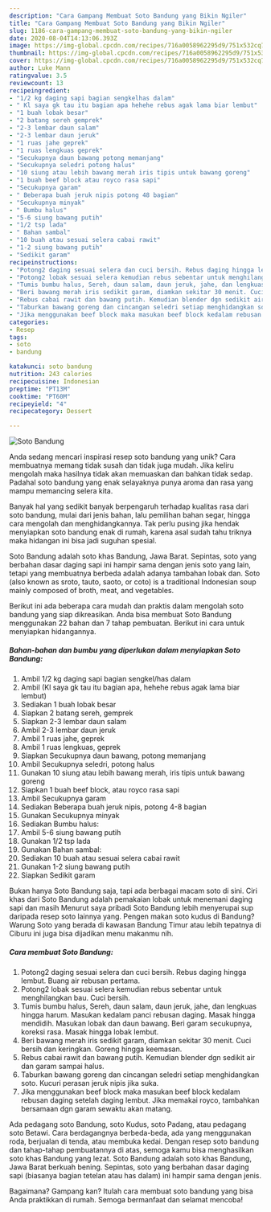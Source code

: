 ```yaml
---
description: "Cara Gampang Membuat Soto Bandung yang Bikin Ngiler"
title: "Cara Gampang Membuat Soto Bandung yang Bikin Ngiler"
slug: 1186-cara-gampang-membuat-soto-bandung-yang-bikin-ngiler
date: 2020-08-04T14:13:06.393Z
image: https://img-global.cpcdn.com/recipes/716a0058962295d9/751x532cq70/soto-bandung-foto-resep-utama.jpg
thumbnail: https://img-global.cpcdn.com/recipes/716a0058962295d9/751x532cq70/soto-bandung-foto-resep-utama.jpg
cover: https://img-global.cpcdn.com/recipes/716a0058962295d9/751x532cq70/soto-bandung-foto-resep-utama.jpg
author: Luke Mann
ratingvalue: 3.5
reviewcount: 13
recipeingredient:
- "1/2 kg daging sapi bagian sengkelhas dalam"
- " Kl saya gk tau itu bagian apa hehehe rebus agak lama biar lembut"
- "1 buah lobak besar"
- "2 batang sereh gemprek"
- "2-3 lembar daun salam"
- "2-3 lembar daun jeruk"
- "1 ruas jahe geprek"
- "1 ruas lengkuas geprek"
- "Secukupnya daun bawang potong memanjang"
- "Secukupnya seledri potong halus"
- "10 siung atau lebih bawang merah iris tipis untuk bawang goreng"
- "1 buah beef block atau royco rasa sapi"
- "Secukupnya garam"
- " Beberapa buah jeruk nipis potong 48 bagian"
- "Secukupnya minyak"
- " Bumbu halus"
- "5-6 siung bawang putih"
- "1/2 tsp lada"
- " Bahan sambal"
- "10 buah atau sesuai selera cabai rawit"
- "1-2 siung bawang putih"
- "Sedikit garam"
recipeinstructions:
- "Potong2 daging sesuai selera dan cuci bersih. Rebus daging hingga lembut. Buang air rebusan pertama."
- "Potong2 lobak sesuai selera kemudian rebus sebentar untuk menghilangkan bau. Cuci bersih."
- "Tumis bumbu halus, Sereh, daun salam, daun jeruk, jahe, dan lengkuas hingga harum. Masukan kedalam panci rebusan daging. Masak hingga mendidih. Masukan lobak dan daun bawang. Beri garam secukupnya, koreksi rasa. Masak hingga lobak lembut."
- "Beri bawang merah iris sedikit garam, diamkan sekitar 30 menit. Cuci bersih dan keringkan. Goreng hingga keemasan."
- "Rebus cabai rawit dan bawang putih. Kemudian blender dgn sedikit air dan garam sampai halus."
- "Taburkan bawang goreng dan cincangan seledri setiap menghidangkan soto. Kucuri perasan jeruk nipis jika suka."
- "Jika menggunakan beef block maka masukan beef block kedalam rebusan daging setelah daging lembut. Jika memakai royco, tambahkan bersamaan dgn garam sewaktu akan matang."
categories:
- Resep
tags:
- soto
- bandung

katakunci: soto bandung 
nutrition: 243 calories
recipecuisine: Indonesian
preptime: "PT13M"
cooktime: "PT60M"
recipeyield: "4"
recipecategory: Dessert

---
```



![Soto Bandung](https://img-global.cpcdn.com/recipes/716a0058962295d9/751x532cq70/soto-bandung-foto-resep-utama.jpg)

Anda sedang mencari inspirasi resep soto bandung yang unik? Cara membuatnya memang tidak susah dan tidak juga mudah. Jika keliru mengolah maka hasilnya tidak akan memuaskan dan bahkan tidak sedap. Padahal soto bandung yang enak selayaknya punya aroma dan rasa yang mampu memancing selera kita.

Banyak hal yang sedikit banyak berpengaruh terhadap kualitas rasa dari soto bandung, mulai dari jenis bahan, lalu pemilihan bahan segar, hingga cara mengolah dan menghidangkannya. Tak perlu pusing jika hendak menyiapkan soto bandung enak di rumah, karena asal sudah tahu triknya maka hidangan ini bisa jadi suguhan spesial.

Soto Bandung adalah soto khas Bandung, Jawa Barat. Sepintas, soto yang berbahan dasar daging sapi ini hampir sama dengan jenis soto yang lain, tetapi yang membuatnya berbeda adalah adanya tambahan lobak dan. Soto (also known as sroto, tauto, saoto, or coto) is a traditional Indonesian soup mainly composed of broth, meat, and vegetables.


Berikut ini ada beberapa cara mudah dan praktis dalam mengolah soto bandung yang siap dikreasikan. Anda bisa membuat Soto Bandung menggunakan 22 bahan dan 7 tahap pembuatan. Berikut ini cara untuk menyiapkan hidangannya.

<!--inarticleads1-->

##### Bahan-bahan dan bumbu yang diperlukan dalam menyiapkan Soto Bandung:

1. Ambil 1/2 kg daging sapi bagian sengkel/has dalam
1. Ambil  (Kl saya gk tau itu bagian apa, hehehe rebus agak lama biar lembut)
1. Sediakan 1 buah lobak besar
1. Siapkan 2 batang sereh, gemprek
1. Siapkan 2-3 lembar daun salam
1. Ambil 2-3 lembar daun jeruk
1. Ambil 1 ruas jahe, geprek
1. Ambil 1 ruas lengkuas, geprek
1. Siapkan Secukupnya daun bawang, potong memanjang
1. Ambil Secukupnya seledri, potong halus
1. Gunakan 10 siung atau lebih bawang merah, iris tipis untuk bawang goreng
1. Siapkan 1 buah beef block, atau royco rasa sapi
1. Ambil Secukupnya garam
1. Sediakan  Beberapa buah jeruk nipis, potong 4-8 bagian
1. Gunakan Secukupnya minyak
1. Sediakan  Bumbu halus:
1. Ambil 5-6 siung bawang putih
1. Gunakan 1/2 tsp lada
1. Gunakan  Bahan sambal:
1. Sediakan 10 buah atau sesuai selera cabai rawit
1. Gunakan 1-2 siung bawang putih
1. Siapkan Sedikit garam


Bukan hanya Soto Bandung saja, tapi ada berbagai macam soto di sini. Ciri khas dari Soto Bandung adalah pemakaian lobak untuk menemani daging sapi dan masih Menurut saya pribadi Soto Bandung lebih menyerupai sup daripada resep soto lainnya yang. Pengen makan soto kudus di Bandung? Warung Soto yang berada di kawasan Bandung Timur atau lebih tepatnya di Ciburu ini juga bisa dijadikan menu makanmu nih. 

<!--inarticleads2-->

##### Cara membuat Soto Bandung:

1. Potong2 daging sesuai selera dan cuci bersih. Rebus daging hingga lembut. Buang air rebusan pertama.
1. Potong2 lobak sesuai selera kemudian rebus sebentar untuk menghilangkan bau. Cuci bersih.
1. Tumis bumbu halus, Sereh, daun salam, daun jeruk, jahe, dan lengkuas hingga harum. Masukan kedalam panci rebusan daging. Masak hingga mendidih. Masukan lobak dan daun bawang. Beri garam secukupnya, koreksi rasa. Masak hingga lobak lembut.
1. Beri bawang merah iris sedikit garam, diamkan sekitar 30 menit. Cuci bersih dan keringkan. Goreng hingga keemasan.
1. Rebus cabai rawit dan bawang putih. Kemudian blender dgn sedikit air dan garam sampai halus.
1. Taburkan bawang goreng dan cincangan seledri setiap menghidangkan soto. Kucuri perasan jeruk nipis jika suka.
1. Jika menggunakan beef block maka masukan beef block kedalam rebusan daging setelah daging lembut. Jika memakai royco, tambahkan bersamaan dgn garam sewaktu akan matang.


Ada pedagang soto Bandung, soto Kudus, soto Padang, atau pedagang soto Betawi. Cara berdagangnya berbeda-beda, ada yang menggunakan roda, berjualan di tenda, atau membuka kedai. Dengan resep soto bandung dan tahap-tahap pembuatannya di atas, semoga kamu bisa menghasilkan soto khas Bandung yang lezat. Soto Bandung adalah soto khas Bandung, Jawa Barat berkuah bening. Sepintas, soto yang berbahan dasar daging sapi (biasanya bagian tetelan atau has dalam) ini hampir sama dengan jenis. 

Bagaimana? Gampang kan? Itulah cara membuat soto bandung yang bisa Anda praktikkan di rumah. Semoga bermanfaat dan selamat mencoba!
